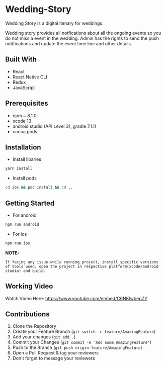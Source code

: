 # Wedding-Story
Wedding Story is a digital itenary for weddings. 

Wedding story provides all notfications about all the ongoing events so you do not miss a event in the wedding. 
Admin has the rights to send the push notifications and update the event time line and other details.

## Built With
* React
* React Native CLI
* Redux
* JavaScript

## Prerequisites
* npm ~ 8.1.0
* xcode 13
* android studio (API Level 31, gradle 7.1.1)
* cocoa pods

## Installation
* Install libaries
```sh
yarn install
```
* Install pods
```sh
cd ios && pod install && cd ..
```

## Getting Started
* For android
```sh
npm run android
```
* For ios
```sh
npm run ios
```
**NOTE:** 
```
If facing any issue while running project, install specific versions of tools used, open the project in respective platform(xcode/android studio) and build.
```

## Working Video

Watch Video Here: 
https://www.youtube.com/embed/C6NKlwbepZY



## Contributions
1. Clone the Repository
2. Create your Feature Branch (`git switch -c feature/AmazingFeature`)
3. Add your changes (`git add .`)
4. Commit your Changes (`git commit -m 'Add some AmazingFeature'`)
5. Push to the Branch (`git push origin feature/AmazingFeature`)
6. Open a Pull Request & tag your reviewers
7. Don't forget to message your reviewers
